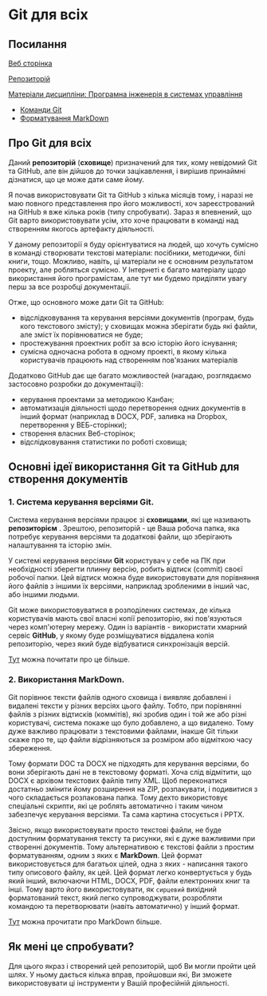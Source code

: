 # Git для всіх

## Посилання

[Веб сторінка](https://pupenasan.github.io/Git4All/) 

[Репозиторій](https://github.com/pupenasan/Git4All)

[Матеріали дисципліни: Програмна інженерія в системах управління](https://pupenasan.github.io/ProgIngContrSystems/)

- [Команди Git](https://pupenasan.github.io/ProgIngContrSystems/%D0%94%D0%BE%D0%B2%D1%96%D0%B4%D0%BD%D0%B8%D0%BA%D0%B8/%D0%BA%D0%BE%D0%BC%D0%B0%D0%BD%D0%B4%D0%B8Git.html)
- [Форматування MarkDown](https://pupenasan.github.io/ProgIngContrSystems/%D0%94%D0%BE%D0%B2%D1%96%D0%B4%D0%BD%D0%B8%D0%BA%D0%B8/%D1%84%D0%BE%D1%80%D0%BC%D0%B0%D1%82%D1%83%D0%B2MD.html)

## Про Git для всіх

Даний **репозиторій** (**сховище**) призначений для тих, кому невідомий Git та GitHub, але він дійшов до точки зацікавлення, і вирішив принаймні дізнатися, що це може дати саме йому.

Я почав використовувати Git та GitHub з кілька місяців тому, і наразі не маю повного представлення про його можливості, хоч зареєстрований на  GitHub я вже кілька років (типу спробувати). Зараз я впевнений, що Git варто використовувати усім, хто хоче працювати в команді над створенням якогось артефакту діяльності. 

У даному репозиторії я буду  орієнтуватися на людей, що хочуть сумісно в команді створювати текстові матеріали: посібники, методички, білі книги, тощо. Можливо, навіть, ці матеріали не є основним результатом проекту, але робляться сумісно. У Інтернеті є багато матеріалу щодо використання його програмістам, але тут ми будемо приділяти увагу перш за все розробці документації.

Отже, що основного може дати Git та GitHub:

- відслідковування та керування версіями документів (програм, будь кого текстового змісту); у сховищах можна зберігати будь які файли, але зміст їх порівнюватися не буде;
- простежування проектних робіт за всю історію його існування;
- сумісна одночасна робота в одному проекті, в якому кілька користувачів працюють над створенням пов'язаних матеріалів

Додатково GitHub дає ще багато можливостей (нагадаю, розглядаємо застосовно розробки до документації):

- керування проектами за методикою Канбан;
- автоматизація діяльності щодо перетворення одних документів в інший формат (наприклад в DOCX, PDF, заливка на Dropbox, перетворення у ВЕБ-сторінки);
- створення власних Веб-сторінок;  
- відслідковування статистики по роботі сховища;

## Основні ідеї використання Git та GitHub для створення документів    

### 1. Система керування версіями Git.

Система керування версіями працює зі **сховищами**, які ще називають **репозиторієм** . Зрештою, репозиторій - це Ваша робоча папка, яка потребує керування версіями та додаткові файли, що зберігають налаштування та історію змін.    

У системі керування версіями **Git** користувач у себе на ПК при необхідності зберегти плинну версію, робить відтиск (commit) своєї робочої папки.  Цей відтиск можна буде використовувати для порівняння його файлів з іншими їх версіями, наприклад зробленими в інший час, або іншими людьми. 

Git може використовуватися в розподілених системах, де кілька користувачів мають свої власні копії репозиторію, які пов'язуються через комп'ютерну мережу. Один із варіантів - використати хмарний сервіс **GitHub**, у якому буде розміщуватися віддалена копія репозиторію, через який буде відбуватися синхронізація версій.     

[Тут](https://github.com/pupenasan/ProgIngContrSystems/blob/master/%D0%9B%D0%B5%D0%BA%D1%86/Git.md) можна почитати про це більше.

### 2. Використання MarkDown.

Git  порівнює тексти файлів одного сховища і виявляє добавлені і видалені тексти у різних версіях цього файлу. Тобто, при порівнянні файлів з різних відтисків (коммітів), які зробив один і той же або різні користувачі, система покаже що було добавлено, а що видалено. Тому дуже важливо працювати з текстовими файлами, інакше Git тільки скаже про те, що файли відрізняються за розміром або відміткою часу збереження.

Тому формати DOC та DOCX не підходять для керування версіями, бо вони зберігають дані не в текстовому форматі. Хоча слід відмітити, що DOCX є архівом текстових файлів типу XML. Щоб переконатися достатньо змінити йому розширення на ZIP, розпакувати, і подивитися з чого складається розпакована папка. Тому дехто використовує спеціальні скрипти, які це роблять автоматично і таким чином забезпечує керування версіями. Та сама картина стосується і PPTX.

Звісно, якщо використовувати просто текстові файли, не буде доступним форматування тексту та рисунки, які є дуже важливими при створенні документів. Тому альтернативою є текстові файли з простим форматуванням, одним з яких є **MarkDown**. Цей формат використовується для багатьох цілей, одна з яких - написання такого типу описового файлу, як цей. Цей формат легко конвертується у будь який інший, включаючи HTML, DOCX, PDF, файли електронних книг та інші. Тому варто його використовувати, як `сирцевий` вихідний форматований текст, який легко супроводжувати, розробляти командою та перетворювати (навіть автоматично) у інший формат.

[Тут](https://github.com/pupenasan/ProgIngContrSystems/blob/master/%D0%9B%D0%B5%D0%BA%D1%86/MarkDown.md) можна прочитати про MarkDown більше.             

## Як мені це спробувати?

Для цього якраз і створений цей репозиторій, щоб Ви могли пройти цей шлях. У ньому дається кілька вправ, пройшовши які, Ви зможете використовувати ці інструменти у Вашій професійній діяльності. 

